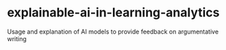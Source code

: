 # explainable-ai-in-learning-analytics
Usage and explanation of AI models to provide feedback on argumentative writing
